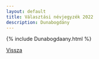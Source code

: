 ```yaml
---
layout: default
title: Választási névjegyzék 2022
description: Dunabogdány
---
```


{% include Dunabogdaany.html %}

[Vissza](./)